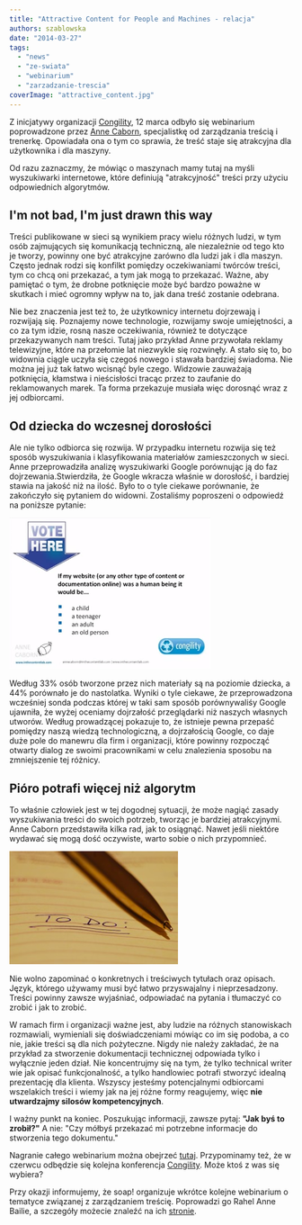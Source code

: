 ```yaml
---
title: "Attractive Content for People and Machines - relacja"
authors: szablowska
date: "2014-03-27"
tags:
  - "news"
  - "ze-swiata"
  - "webinarium"
  - "zarzadzanie-trescia"
coverImage: "attractive_content.jpg"
---
```


Z inicjatywy organizacji [Congility](http://www.congility.com/ "Congility"), 12
marca odbyło się webinarium poprowadzone przez
[Anne Caborn](http://www.inthecontentlab.com/about/ "Anne Caborn"), specjalistkę
od zarządzania treścią i trenerkę. Opowiadała ona o tym co sprawia, że treść
staje się atrakcyjna dla użytkownika i dla maszyny.

Od razu zaznaczmy, że mówiąc o maszynach mamy tutaj na myśli wyszukiwarki
internetowe, które definiują "atrakcyjność" treści przy użyciu odpowiednich
algorytmów.

## I'm not bad, I'm just drawn this way

Treści publikowane w sieci są wynikiem pracy wielu różnych ludzi, w tym osób
zajmujących się komunikacją techniczną, ale niezależnie od tego kto je tworzy,
powinny one być atrakcyjne zarówno dla ludzi jak i dla maszyn. Często jednak
rodzi się konfilkt pomiędzy oczekiwaniami twórców treści, tym co chcą oni
przekazać, a tym jak mogą to przekazać. Ważne, aby pamiętać o tym, że drobne
potknięcie może być bardzo poważne w skutkach i mieć ogromny wpływ na to, jak
dana treść zostanie odebrana.

Nie bez znaczenia jest też to, że użytkownicy internetu dojrzewają i rozwijają
się. Poznajemy nowe technologie, rozwijamy swoje umiejętności, a co za tym
idzie, rosną nasze oczekiwania, również te dotyczące przekazywanych nam treści.
Tutaj jako przykład Anne przywołała reklamy telewizyjne, które na przełomie lat
niezwykle się rozwinęły. A stało się to, bo widownia ciągle uczyła się czegoś
nowego i stawała bardziej świadoma. Nie można jej już tak łatwo wcisnąć byle
czego. Widzowie zauważają potknięcia, kłamstwa i nieścisłości tracąc przez to
zaufanie do reklamowanych marek. Ta forma przekazuje musiała więc dorosnąć wraz
z jej odbiorcami.

## Od dziecka do wczesnej dorosłości

Ale nie tylko odbiorca się rozwija. W przypadku internetu rozwija się też sposób
wyszukiwania i klasyfikowania materiałów zamieszczonych w sieci. Anne
przeprowadziła analizę wyszukiwarki Google porównując ją do faz
dojrzewania.Stwierdziła, że Google wkracza właśnie w dorosłość, i bardziej
stawia na jakość niż na ilość. Było to o tyle ciekawe porównanie, że zakończyło
się pytaniem do widowni. Zostaliśmy poproszeni o odpowiedź na poniższe pytanie:

[![webinarium-vote](images/webinarium-vote.png)](http://techwriter.pl/wp-content/uploads/2014/03/webinarium-vote.png)

Według 33% osób tworzone przez nich materiały są na poziomie dziecka, a 44%
porównało je do nastolatka. Wyniki o tyle ciekawe, że przeprowadzona wcześniej
sonda podczas której w taki sam sposób porównywaliśy Google ujawniła, że wyżej
oceniamy dojrzałość przeglądarki niż naszych własnych utworów. Według
prowadzącej pokazuje to, że istnieje pewna przepaść pomiędzy naszą wiedzą
technologiczną, a dojrzałością Google, co daje duże pole do manewru dla firm i
organizacji, które powinny rozpocząć otwarty dialog ze swoimi pracownikami w
celu znalezienia sposobu na zmniejszenie tej różnicy.

## Pióro potrafi więcej niż algorytm

To właśnie człowiek jest w tej dogodnej sytuacji, że może nagiąć zasady
wyszukiwania treści do swoich potrzeb, tworząc je bardziej atrakcyjnymi. Anne
Caborn przedstawiła kilka rad, jak to osiągnąć. Nawet jeśli niektóre wydawać się
mogą dość oczywiste, warto sobie o nich przypomnieć.

![to_do](images/to_do-300x201.jpg)

Nie wolno zapominać o konkretnych i treściwych tytułach oraz opisach. Język,
którego używamy musi być łatwo przyswajalny i nieprzesadzony. Treści powinny
zawsze wyjaśniać, odpowiadać na pytania i tłumaczyć co zrobić i jak to zrobić.

W ramach firm i organizacji ważne jest, aby ludzie na różnych stanowiskach
rozmawiali, wymieniali się doświadczeniami mówiąc co im się podoba, a co nie,
jakie treści są dla nich pożyteczne. Nigdy nie należy zakładać, że na przykład
za stworzenie dokumentacji technicznej odpowiada tylko i wyłącznie jeden dział.
Nie koncentrujmy się na tym, że tylko technical writer wie jak opisać
funkcjonalność, a tylko handlowiec potrafi stworzyć idealną prezentację dla
klienta. Wszyscy jesteśmy potencjalnymi odbiorcami wszelakich treści i wiemy jak
na jej różne formy reagujemy, więc **nie utwardzajmy silosów kompetencyjnych**.

I ważny punkt na koniec. Poszukując informacji, zawsze pytaj: **"Jak byś to
zrobił?"** A nie: "Czy mółbyś przekazać mi potrzebne informacje do stworzenia
tego dokumentu."

Nagranie całego webinarium można obejrzeć
[tutaj](https://www.youtube.com/watch?v=bm8784PN17M&feature=youtu.be).
Przypominamy też, że w czerwcu odbędzie się kolejna konferencja
[Congility](http://www.congility.com/congility-2014/). Może ktoś z was się
wybiera?

Przy okazji informujemy, że soap! organizuje wkrótce kolejne webinarium o
tematyce związanej z zarządzaniem treścię. Poprowadzi go Rahel Anne Bailie, a
szczegóły możecie znaleźć na ich
[stronie](http://www.soapconf.com/dont-miss-webinar/).
